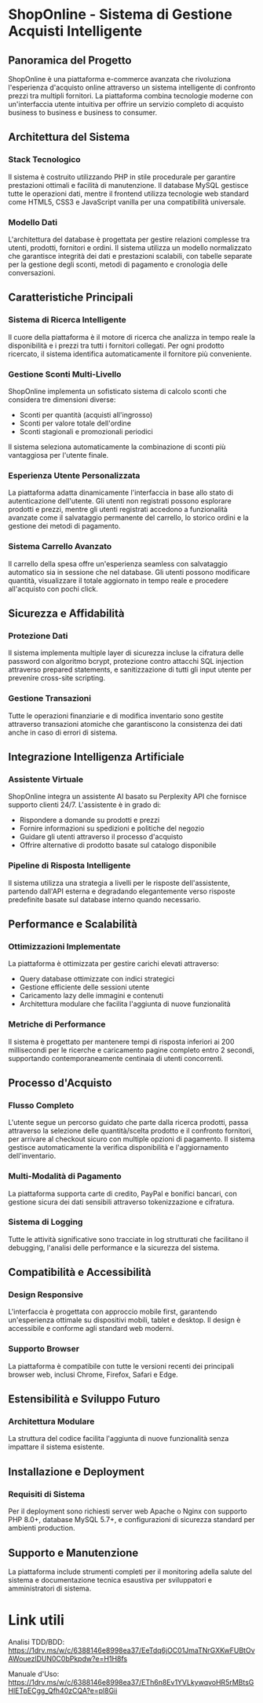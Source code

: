 # ShopOnline - Sistema di Gestione Acquisti Intelligente

## Panoramica del Progetto

ShopOnline è una piattaforma e-commerce avanzata che rivoluziona l'esperienza d'acquisto online attraverso un sistema intelligente di confronto prezzi tra multipli fornitori. La piattaforma combina tecnologie moderne con un'interfaccia utente intuitiva per offrire un servizio completo di acquisto business to business e business to consumer.

## Architettura del Sistema

### Stack Tecnologico
Il sistema è costruito utilizzando PHP in stile procedurale per garantire prestazioni ottimali e facilità di manutenzione. Il database MySQL gestisce tutte le operazioni dati, mentre il frontend utilizza tecnologie web standard come HTML5, CSS3 e JavaScript vanilla per una compatibilità universale.

### Modello Dati
L'architettura del database è progettata per gestire relazioni complesse tra utenti, prodotti, fornitori e ordini. Il sistema utilizza un modello normalizzato che garantisce integrità dei dati e prestazioni scalabili, con tabelle separate per la gestione degli sconti, metodi di pagamento e cronologia delle conversazioni.

## Caratteristiche Principali

### Sistema di Ricerca Intelligente
Il cuore della piattaforma è il motore di ricerca che analizza in tempo reale la disponibilità e i prezzi tra tutti i fornitori collegati. Per ogni prodotto ricercato, il sistema identifica automaticamente il fornitore più conveniente.

### Gestione Sconti Multi-Livello
ShopOnline implementa un sofisticato sistema di calcolo sconti che considera tre dimensioni diverse:
- Sconti per quantità (acquisti all'ingrosso)
- Sconti per valore totale dell'ordine
- Sconti stagionali e promozionali periodici

Il sistema seleziona automaticamente la combinazione di sconti più vantaggiosa per l'utente finale.

### Esperienza Utente Personalizzata
La piattaforma adatta dinamicamente l'interfaccia in base allo stato di autenticazione dell'utente. Gli utenti non registrati possono esplorare prodotti e prezzi, mentre gli utenti registrati accedono a funzionalità avanzate come il salvataggio permanente del carrello, lo storico ordini e la gestione dei metodi di pagamento.

### Sistema Carrello Avanzato
Il carrello della spesa offre un'esperienza seamless con salvataggio automatico sia in sessione che nel database. Gli utenti possono modificare quantità, visualizzare il totale aggiornato in tempo reale e procedere all'acquisto con pochi click.

## Sicurezza e Affidabilità

### Protezione Dati
Il sistema implementa multiple layer di sicurezza incluse la cifratura delle password con algoritmo bcrypt, protezione contro attacchi SQL injection attraverso prepared statements, e sanitizzazione di tutti gli input utente per prevenire cross-site scripting.

### Gestione Transazioni
Tutte le operazioni finanziarie e di modifica inventario sono gestite attraverso transazioni atomiche che garantiscono la consistenza dei dati anche in caso di errori di sistema.

## Integrazione Intelligenza Artificiale

### Assistente Virtuale
ShopOnline integra un assistente AI basato su Perplexity API che fornisce supporto clienti 24/7. L'assistente è in grado di:
- Rispondere a domande su prodotti e prezzi
- Fornire informazioni su spedizioni e politiche del negozio
- Guidare gli utenti attraverso il processo d'acquisto
- Offrire alternative di prodotto basate sul catalogo disponibile

### Pipeline di Risposta Intelligente
Il sistema utilizza una strategia a livelli per le risposte dell'assistente, partendo dall'API esterna e degradando elegantemente verso risposte predefinite basate sul database interno quando necessario.

## Performance e Scalabilità

### Ottimizzazioni Implementate
La piattaforma è ottimizzata per gestire carichi elevati attraverso:
- Query database ottimizzate con indici strategici
- Gestione efficiente delle sessioni utente
- Caricamento lazy delle immagini e contenuti
- Architettura modulare che facilita l'aggiunta di nuove funzionalità

### Metriche di Performance
Il sistema è progettato per mantenere tempi di risposta inferiori ai 200 millisecondi per le ricerche e caricamento pagine completo entro 2 secondi, supportando contemporaneamente centinaia di utenti concorrenti.

## Processo d'Acquisto

### Flusso Completo
L'utente segue un percorso guidato che parte dalla ricerca prodotti, passa attraverso la selezione delle quantità/scelta prodotto e il confronto fornitori, per arrivare al checkout sicuro con multiple opzioni di pagamento. Il sistema gestisce automaticamente la verifica disponibilità e l'aggiornamento dell'inventario.

### Multi-Modalità di Pagamento
La piattaforma supporta carte di credito, PayPal e bonifici bancari, con gestione sicura dei dati sensibili attraverso tokenizzazione e cifratura.

### Sistema di Logging
Tutte le attività significative sono tracciate in log strutturati che facilitano il debugging, l'analisi delle performance e la sicurezza del sistema.

## Compatibilità e Accessibilità

### Design Responsive
L'interfaccia è progettata con approccio mobile first, garantendo un'esperienza ottimale su dispositivi mobili, tablet e desktop. Il design è accessibile e conforme agli standard web moderni.

### Supporto Browser
La piattaforma è compatibile con tutte le versioni recenti dei principali browser web, inclusi Chrome, Firefox, Safari e Edge.

## Estensibilità e Sviluppo Futuro

### Architettura Modulare
La struttura del codice facilita l'aggiunta di nuove funzionalità senza impattare il sistema esistente. 

## Installazione e Deployment

### Requisiti di Sistema
Per il deployment sono richiesti server web Apache o Nginx con supporto PHP 8.0+, database MySQL 5.7+, e configurazioni di sicurezza standard per ambienti production.

## Supporto e Manutenzione

La piattaforma include strumenti completi per il monitoring adella salute del sistema e documentazione tecnica esaustiva per sviluppatori e amministratori di sistema.

# Link utili
Analisi TDD/BDD: https://1drv.ms/w/c/6388146e8998ea37/EeTdq6jOC01JmaTNrGXKwFUBtOvAWouezlDUN0C0bPkpdw?e=H1H8fs

Manuale d'Uso: https://1drv.ms/w/c/6388146e8998ea37/ETh6n8Ev1YVLkywqvoHR5rMBtsGHlETpECgg_Qfh40zCQA?e=pl8Gii

